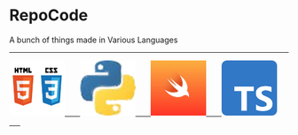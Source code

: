 # RepoCode
A bunch of things made in Various Languages

---

  <a href="https://github.com/XAzure16/RepoCode/tree/main/HTML-%20CSS">
    <img src="./HTML-CSS.png" alt="" width=100 height=100> &nbsp;&nbsp;&nbsp;&nbsp;&nbsp;
  </a> 

  <a href="https://github.com/XAzure16/RepoCode/tree/main/Python">
    <img src="./Python.png" alt="" width=100 height=100> &nbsp;&nbsp;&nbsp;&nbsp;&nbsp;
  </a>

  <a href="https://github.com/XAzure16/RepoCode/tree/main/Swift">
    <img src="./Swift.jpg" alt="" width=100 height=100> &nbsp;&nbsp;&nbsp;&nbsp;&nbsp;
  </a>

  <a href="https://github.com/XAzure16/RepoCode/tree/main/TypeScript">
    <img src="./Typescript.png" alt="" width=100 height=100> &nbsp;&nbsp;&nbsp;&nbsp;&nbsp;
  </a>


